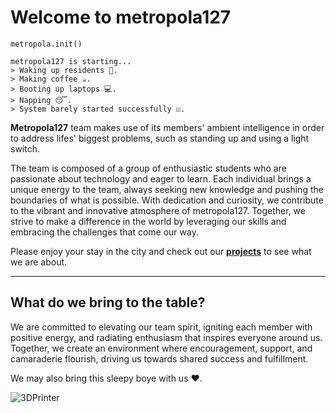 # Welcome to metropola127
`metropola.init()`

    metropola127 is starting...
    > Waking up residents 🌄.
    > Making coffee ☕.
    > Booting up laptops 💻.
    > Napping 😴.
    > System barely started successfully ☑️.

**Metropola127** team makes use of its members' ambient intelligence in order to address lifes' biggest problems, such as standing up and using a light switch.

The team is composed of a group of enthusiastic students who are passionate about technology and eager to learn. Each individual brings a unique energy to the team, always seeking new knowledge and pushing the boundaries of what is possible. With dedication and curiosity, we contribute to the vibrant and innovative atmosphere of metropola127. Together, we strive to make a difference in the world by leveraging our skills and embracing the challenges that come our way.

Please enjoy your stay in the city and check out our **[projects]('./projects')** to see what we are about.

---

## What do we bring to the table?

We are committed to elevating our team spirit, igniting each member with positive energy, and radiating enthusiasm that inspires everyone around us. Together, we create an environment where encouragement, support, and camaraderie flourish, driving us towards shared success and fulfillment.

We may also bring this sleepy boye with us ❤️.

![3DPrinter](assets/home/printer.jpg)